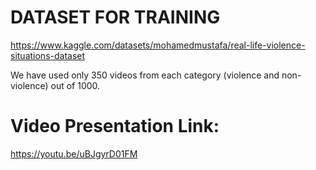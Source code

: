 # DATASET FOR TRAINING

https://www.kaggle.com/datasets/mohamedmustafa/real-life-violence-situations-dataset

We have used only 350 videos from each category (violence and non-violence) out of 1000.

# Video Presentation Link:

https://youtu.be/uBJgyrD01FM
